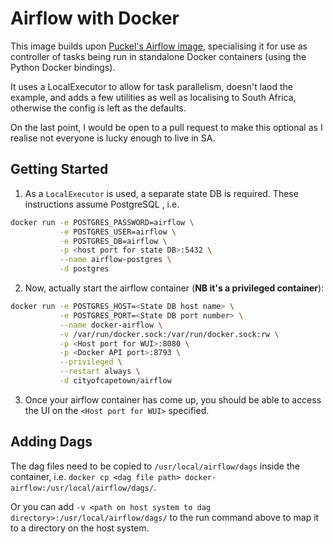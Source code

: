 # Airflow with Docker
This image builds upon [Puckel's Airflow image](https://github.com/puckel/docker-airflow), specialising it for use as 
controller of tasks being run in standalone Docker containers (using the Python Docker bindings).

It uses a LocalExecutor to allow for task parallelism, doesn't laod the example, and adds a few utilities as well as
localising to South Africa, otherwise the config is left as the defaults.

On the last point, I would be open to a pull request to make this optional as I realise not everyone is lucky enough to
live in SA.

## Getting Started
1. As a `LocalExecutor` is used, a separate state DB is required. These instructions assume PostgreSQL , i.e.
  ```bash
  docker run -e POSTGRES_PASSWORD=airflow \
             -e POSTGRES_USER=airflow \
             -e POSTGRES_DB=airflow \
             -p <host port for state DB>:5432 \
             --name airflow-postgres \
             -d postgres
  ```
2. Now, actually start the airflow container (**NB it's a privileged container**):
  ```bash
  docker run -e POSTGRES_HOST=<State DB host name> \
             -e POSTGRES_PORT=<State DB port number> \
             --name docker-airflow \
             -v /var/run/docker.sock:/var/run/docker.sock:rw \
             -p <Host port for WUI>:8080 \
             -p <Docker API port>:8793 \
             --privileged \
             --restart always \
             -d cityofcapetown/airflow
  ```
 3. Once your airflow container has come up, you should be able to access the UI on the `<Host port for WUI>` specified.

## Adding Dags
The dag files need to be copied to `/usr/local/airflow/dags` inside the container, i.e.
`docker cp <dag file path> docker-airflow:/usr/local/airflow/dags/`.

Or you can add `-v <path on host system to dag directory>:/usr/local/airflow/dags/` to the run command above to map it
to a directory on the host system.